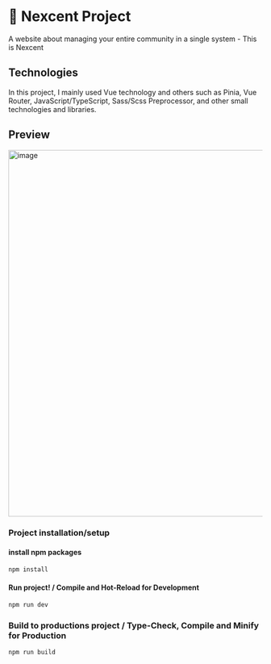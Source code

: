 # 🎯 Nexcent Project

A website about managing your entire community in a single system - This is Nexcent

## Technologies

In this project, I mainly used Vue technology and others such as Pinia, Vue Router, JavaScript/TypeScript, Sass/Scss Preprocessor, and other small technologies and libraries.

## Preview 
<img width="1215" height="727" alt="image" src="https://github.com/user-attachments/assets/086f4d67-53b5-4b0b-8815-4b36f06d6e04" />


### Project installation/setup

#### install npm packages
```sh
npm install
```

#### Run project! / Compile and Hot-Reload for Development

```sh
npm run dev
```

### Build to productions project / Type-Check, Compile and Minify for Production

```sh
npm run build
```
